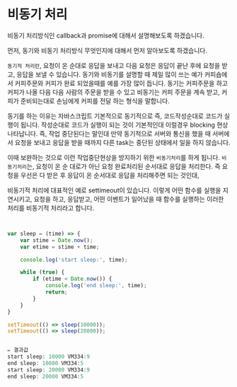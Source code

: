 

# 비동기 처리
비동기 처리방식인 callback과 promise에 대해서 설명해보도록 하겠습니다.

먼저, 동기와 비동기 처리방식 무엇인지에 대해서 먼저 알아보도록 하겠습니다.

`동기적 처리란`, 요청이 온 순대로 응답을 보내고 다음 요청은 응답이 끝난 후에 요청을 받고, 응답을 보낼 수 있습니다. 
동기와 비동기를 설명할 때 제일 많이 쓰는 예가 커피숍에서 커피주문와 커피가 완료 되었을때를 예를 가장 많이 듭니다. 
동기는 커피주문을 하고 커피가 나올 다음 다음 사람의 주문을 받을 수 있고
비동기는 커피 주문을 계속 받고, 커피가 준비되는대로 손님에게 커피를 전달 하는 형식을 말합니다.

동기를 하는 이유는 자바스크립트 기본적으로 동기적으로 즉, 코드작성순대로 코드가 실행이 됩니다.
작성순대로 코드가 실행이 되는 것이 기본적인대 이럴경우 blocking 현상 나타납니다. 즉, 작업 중단된다는 말인대 만약 동기적으로 서버와 통신을 했을 때 서버에서 요청을 보내고 응답을 받을 때까지 다른 task는 중단된 상태에서 일을 하지 않습니다. 

이때 보완하는 것으로 이런 작업중단현상을 방지하기 위한 `비동기처리`를 하게 됩니다. 
`비동기처리`는, 요청이 온 순 대로가 아닌 요청 완료처리된 순서대로 응답을 처리한다. 즉 요청을 우선은 다 받은 후 응답이 온 순서대로 응답을 처리해주면 되는 것인대, 

비동기적 처리에 대표적인 예로 settimeout이 있습니다.
이렇게 어떤 함수를 실행을 지연시키고, 요청을 하고, 응답받고, 어떤 이벤트가 일어났을 때 함수를 실행하는 이러한 처리를 비동기적 처리라고 합니다. 


```js


var sleep = (time) => {
    var stime = Date.now();
    var etime = stime + time;

    console.log('start sleep:', time);

    while (true) {
        if (etime < Date.now()) {
            console.log('end sleep:', time);
            return;
        }
    }
}

setTimeout(() => sleep(10000));
setTimeout(() => sleep(20000));
```

```js

✏️ 결과값
start sleep: 10000 VM334:9 
end sleep: 10000 VM334:5 
start sleep: 20000 VM334:9 
end sleep: 20000 VM334:5 

```
